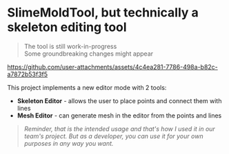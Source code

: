 # SlimeMoldTool, but technically a skeleton editing tool

> The tool is still work-in-progress\
> Some groundbreaking changes might appear

https://github.com/user-attachments/assets/4c4ea281-7786-498a-b82c-a7872b53f3f5

This project implements a new editor mode with 2 tools:
- **Skeleton Editor** - allows the user to place points and connect them with lines
- **Mesh Editor** - can generate mesh in the editor from the points and lines

> *Reminder, that is the intended usage and that's how I used it in our team's project.*
> *But as a developer, you can use it for your own purposes in any way you want.*
